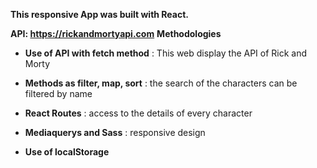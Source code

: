 **This responsive App was built with React.**

**API: https://rickandmortyapi.com**
**Methodologies**

- **Use of API with fetch method** : This web display the API of Rick and Morty

- **Methods as filter, map, sort** : the search of the characters can be filtered by name

- **React Routes** : access to the details of every character

- **Mediaquerys and Sass** : responsive design

- **Use of localStorage**
